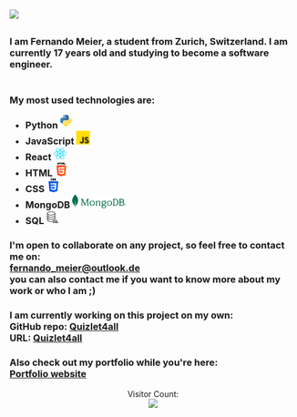 <h1>
  <a href="https://git.io/typing-svg">
    <img src="https://readme-typing-svg.herokuapp.com/?lines=HI!+👋;I+am+Fernando+Meier....;Nice+to+meet+you!&center=true&size=28">
  </a>
</h1>

<h3>
    I am Fernando Meier, a student from Zurich, Switzerland. I am currently 17 years old and studying to become a software engineer.<br><br>
</h3>

<h3>
    My most used technologies are: 
    <br>
    <ul>
      <li>Python <img src="./imgs/python-logo-only.png" height="24px"></li>
      <li>JavaScript <img src="./imgs/js.png" height="24px"></li>
      <li>React <img src="./imgs/react.png" height="24px"></li>
      <li>HTML <img src="./imgs/html-5.png" height="24px"></li>
      <li>CSS <img src="./imgs/css-3.png" height="24px"></li>
      <li>MongoDB <img src="./imgs/MongoDB.png" height="24px"></li>
      <li>SQL <img src="./imgs/sql-server.png" height="24px"></li>
    </ul>
</h3>

<h3>I'm open to collaborate on any project, so feel free to contact me on:<br><a href="mailto:fernando_meier@outlook.de">fernando_meier@outlook.de</a><br>you can also contact me if you want to know more about my work or who I am ;)
</h3>

<h3>I am currently working on this project on my own:
<br>
GitHub repo:
<a href="https://github.com/FernandoMeier/S4F-project">Quizlet4all</a>
<br>
URL:
<a href="https://quizlet4all.netlify.app">Quizlet4all</a>
</h3>

<h3>Also check out my portfolio while you're here:
<br>
<a href="https://portfolio-fernando.vercel.app/">Portfolio website</a></h3>

<p align="center">
Visitor Count:<br>
<img src="https://profile-counter.glitch.me/FernandoMeier/count.svg" width="180px">
</p>
